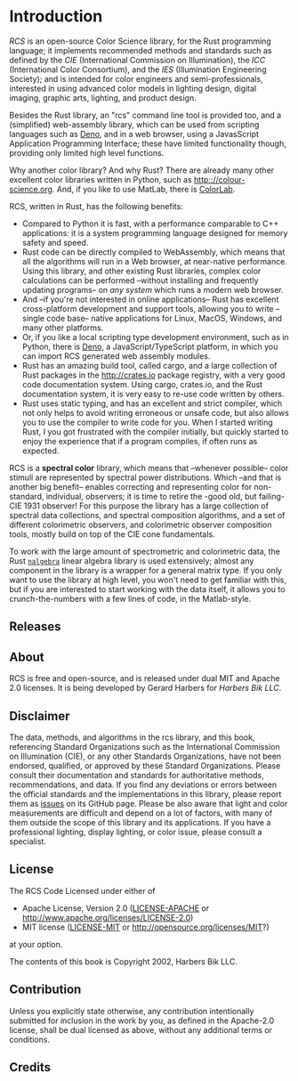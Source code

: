 # Introduction
*RCS* is an open-source Color Science library, for the Rust programming language;
 it implements recommended methods and standards such as defined by the *CIE* (International Commission on Illumination),
 the *ICC* (International Color Consortium), 
 and the *IES* (Illumination Engineering Society);
 and is intended for color engineers and semi-professionals,
 interested in using advanced color models in lighting design, digital imaging, graphic arts, lighting, and product design.

Besides the Rust library, an "rcs" command line tool is provided too, and a (simplified) web-assembly library, which can
be used from scripting languages such as [Deno](https://deno.land), and in a web browser, using a JavasScript
Application Programming Interface; 
these have limited functionality though, providing only limited high level functions.

Why another color library? And why Rust?
There are already many other excellent color libraries written in Python, such as <http:://colour-science.org>.
And, if you like to use MatLab, there is [ColorLab](https://www.uv.es/vista/vistavalencia/software/colorlab.html).

RCS, written in Rust, has the following benefits:

- Compared to Python it is fast, with a performance comparable to C++ applications:
 it is a system programming language designed for memory safety and speed.
- Rust code can be directly compiled to WebAssembly, 
   which means that all the algorithms will run in a Web browser,
   at near-native performance.
  Using this library,
   and other existing Rust libraries,
   complex color calculations can be performed
   –without installing and frequently updating programs–
   on *any system* which runs a modern web browser.
- And –if you're not interested in online applications–
   Rust has excellent cross-platform development and support tools,
   allowing you to write –single code base– native applications for Linux, MacOS, Windows, and many other platforms.
- Or, if you like a local scripting type development environment, such as in Python, there is [Deno](https://deno.land),
   a JavaScript/TypeScript platform, in which you can import RCS generated web assembly modules.
- Rust has an amazing build tool,
  called cargo, and a large collection of Rust packages in the <http://crates.io> package registry,
  with a very good code documentation system.
  Using cargo, crates.io, and the Rust documentation system,
  it is very easy to re-use code written by others.
- Rust uses static typing,
   and has an excellent and strict compiler,
   which not only helps to avoid writing erroneous or unsafe code,
   but also allows you to use the compiler to write code for you.
  When I started writing Rust,
   I you got frustrated with the compiler initially,
   but quickly started to enjoy the experience that if a program compiles,
   if often runs as expected.

RCS is a **spectral color** library,
 which means that –whenever possible– 
 color stimuli are represented by spectral power distributions.
Which –and that is another big benefit– 
 enables correcting and representing color for non-standard,
 individual, observers;
 it is time to retire the -good old, but failing- CIE 1931 observer!
For this purpose the library has a large collection of spectral data collections,
 and spectral composition algorithms,
 and a set of different colorimetric observers, and colorimetric observer composition tools,
 mostly build on top of the CIE cone fundamentals.

To work with the large amount of spectrometric and colorimetric data,
 the Rust [`nalgebra`](https://nalgebra.org) linear algebra library is used extensively;
 almost any component in the library is a wrapper for a general matrix type.
If you only want to use the library at high level,
 you won't need to get familiar with this,
 but if you are interested to start working with the data itself,
 it allows you to crunch-the-numbers with a few lines of code, in the Matlab-style.


## Releases



## About

RCS is free and open-source, and is released under dual MIT and Apache 2.0 licenses.
It is being developed by Gerard Harbers for *Harbers Bik LLC*.


## Disclaimer
The data, methods, and algorithms in the rcs library, and this book, 
referencing Standard Organizations such as the International Commission on Illumination (CIE), or any other Standards Organizations, 
have not been endorsed, qualified, or approved by these Standard Organizations. 
Please consult their documentation and standards for authoritative methods, recommendations, and data. 
If you find any deviations or errors between the official standards and the implementations in this library, please report them as [issues](https://github.com/harbik/rcs/issues) on its GitHub page.
Please be also aware that light and color measurements are difficult and depend on a lot of factors, 
with many of them outside the scope of this library and its applications. 
If you have a professional lighting, display lighting, or color issue, please consult a specialist.


## License

The RCS Code Licensed under either of

 * Apache License, Version 2.0
   ([LICENSE-APACHE](LICENSE-APACHE) or <http://www.apache.org/licenses/LICENSE-2.0>)
 * MIT license
   ([LICENSE-MIT](LICENSE-MIT) or <http://opensource.org/licenses/MIT>?)

at your option.

The contents of this book is Copyright 2002, Harbers Bik LLC.

## Contribution

Unless you explicitly state otherwise, any contribution intentionally submitted
for inclusion in the work by you, as defined in the Apache-2.0 license, shall be
dual licensed as above, without any additional terms or conditions.

## Credits
